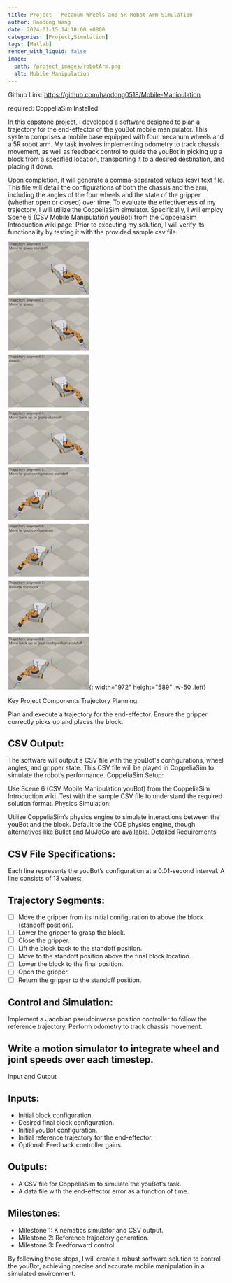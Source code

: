 ```yaml
---
title: Project - Mecanum Wheels and 5R Robot Arm Simulation
author: Haodong Wang
date: 2024-01-15 14:10:00 +0800
categories: [Project,Simulation]
tags: [Matlab]
render_with_liquid: false
image:
  path: /project_images/robotArm.png
  alt: Mobile Manipulation
---
```


Github Link:  https://github.com/haodong0518/Mobile-Manipulation

required: CoppeliaSim Installed

In this capstone project, I developed a software designed to plan a trajectory for the end-effector of the youBot mobile manipulator. This system comprises a mobile base equipped with four mecanum wheels and a 5R robot arm. My task involves implementing odometry to track chassis movement, as well as feedback control to guide the youBot in picking up a block from a specified location, transporting it to a desired destination, and placing it down.

Upon completion, it will generate a comma-separated values (csv) text file. This file will detail the configurations of both the chassis and the arm, including the angles of the four wheels and the state of the gripper (whether open or closed) over time. To evaluate the effectiveness of my trajectory, I will utilize the CoppeliaSim simulator. Specifically, I will employ Scene 6 (CSV Mobile Manipulation youBot) from the CoppeliaSim Introduction wiki page. Prior to executing my solution, I will verify its functionality by testing it with the provided sample csv file.

![Desktop View](/project_images/Mobile_Manipulation/bot_steps.png){: width="972" height="589" .w-50 .left}

Key Project Components
Trajectory Planning:

Plan and execute a trajectory for the end-effector.
Ensure the gripper correctly picks up and places the block.

## CSV Output:

The software will output a CSV file with the youBot's configurations, wheel angles, and gripper state.
This CSV file will be played in CoppeliaSim to simulate the robot’s performance.
CoppeliaSim Setup:

Use Scene 6 (CSV Mobile Manipulation youBot) from the CoppeliaSim Introduction wiki.
Test with the sample CSV file to understand the required solution format.
Physics Simulation:

Utilize CoppeliaSim’s physics engine to simulate interactions between the youBot and the block.
Default to the ODE physics engine, though alternatives like Bullet and MuJoCo are available.
Detailed Requirements

## CSV File Specifications:

Each line represents the youBot’s configuration at a 0.01-second interval.
A line consists of 13 values: 

## Trajectory Segments:

 - [ ] Move the gripper from its initial configuration to above the block (standoff position).
 - [ ] Lower the gripper to grasp the block.
 - [ ] Close the gripper.
 - [ ] Lift the block back to the standoff position.
 - [ ] Move to the standoff position above the final block location.
 - [ ] Lower the block to the final position.
 - [ ] Open the gripper.
 - [ ] Return the gripper to the standoff position.

## Control and Simulation:

Implement a Jacobian pseudoinverse position controller to follow the reference trajectory.
Perform odometry to track chassis movement. 

## Write a motion simulator to integrate wheel and joint speeds over each timestep.
Input and Output

## Inputs: 

- Initial block configuration.
- Desired final block configuration.
- Initial youBot configuration.
- Initial reference trajectory for the end-effector.
- Optional: Feedback controller gains.
  
## Outputs:

- A CSV file for CoppeliaSim to simulate the youBot’s task.
- A data file with the end-effector error as a function of time.

## Milestones:

- Milestone 1: Kinematics simulator and CSV output.
- Milestone 2: Reference trajectory generation.
- Milestone 3: Feedforward control.

By following these steps, I will create a robust software solution to control the youBot, achieving precise and accurate mobile manipulation in a simulated environment.
